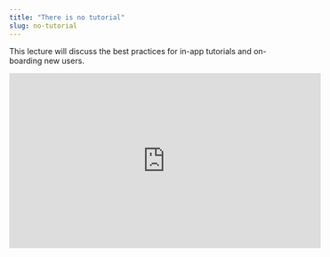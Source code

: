 ```yaml
---
title: "There is no tutorial"
slug: no-tutorial
---
```


This lecture will discuss the best practices for in-app tutorials and on-boarding new users.

<iframe width="560" height="315" src="https://www.youtube.com/embed/2oHwCZYCFhw" frameborder="0" allowfullscreen></iframe>
